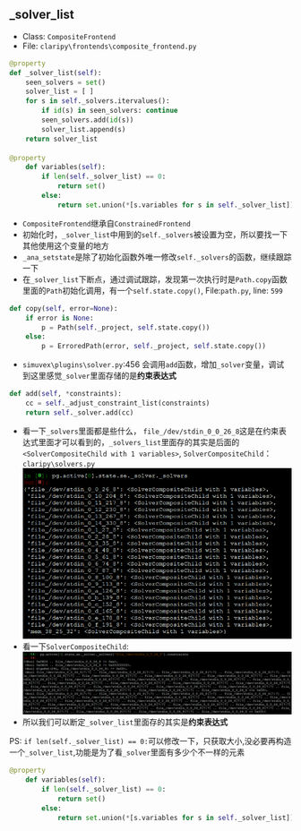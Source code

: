 ## _solver_list
- Class: `CompositeFrontend`
- File: `claripy\frontends\composite_frontend.py`

```python
@property
def _solver_list(self):
	seen_solvers = set()
    solver_list = [ ]
    for s in self._solvers.itervalues():
    	if id(s) in seen_solvers: continue
        seen_solvers.add(id(s))
        solver_list.append(s)
	return solver_list

@property
    def variables(self):
        if len(self._solver_list) == 0:
            return set()
        else:
            return set.union(*[s.variables for s in self._solver_list])
```
- `CompositeFrontend`继承自`ConstrainedFrontend`
- 初始化时，`_solver_list`中用到的`self._solvers`被设置为空，所以要找一下其他使用这个变量的地方
- `_ana_setstate`是除了初始化函数外唯一修改`self._solvers`的函数，继续跟踪一下
- 在`_solver_list`下断点，通过调试跟踪，发现第一次执行时是`Path.copy`函数里面的`Path`初始化调用，有一个`self.state.copy()`, File:`path.py`, line: `599`

```python
def copy(self, error=None):
    if error is None:
        p = Path(self._project, self.state.copy())
    else:
        p = ErroredPath(error, self._project, self.state.copy())
```
- `simuvex\plugins\solver.py`:456  会调用`add`函数，增加`_solver`变量，调试到这里感觉`_solver`里面存储的是**约束表达式**

```python
def add(self, *constraints):
	cc = self._adjust_constraint_list(constraints)
    return self._solver.add(cc)
```
- 看一下`_solvers`里面都是些什么， `file_/dev/stdin_0_0_26_8`这是在约束表达式里面才可以看到的，`_solvers_list`里面存的其实是后面的`<SolverCompositeChild with 1 variables>`, `SolverCompositeChild`：`claripy\solvers.py`
![](../imgs/_solvers.png)
- 看一下`SolverCompositeChild`: ![](../imgs/SolverCompositeChild.png)
- 所以我们可以断定`_solver_list`里面存的其实是**约束表达式**

PS: `if len(self._solver_list) == 0:`可以修改一下，只获取大小,没必要再构造一个`_solver_list`,功能是为了看`_solver`里面有多少个不一样的元素
```python
@property
    def variables(self):
        if len(self._solver_list) == 0:
            return set()
        else:
            return set.union(*[s.variables for s in self._solver_list])
```
